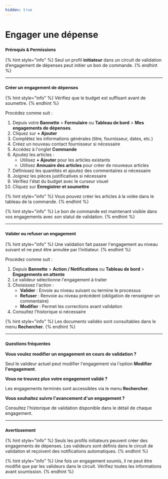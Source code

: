 ```yaml
---
hidden: true
---
```


# Engager une dépense

### <sup>**Prérequis & Permissions**</sup>

{% hint style="info" %}
Seul un profil **initiateur** dans un circuit de validation d’engagement de dépenses peut initier un bon de commande.
{% endhint %}

***

### <sup>**Créer un engagement de dépenses**</sup>

{% hint style="info" %}
Vérifiez que le budget est suffisant avant de soumettre.
{% endhint %}

Procédez comme suit :

1. Depuis votre **Bannette** > **Formulaire** ou **Tableau de bord** > **Mes engagements de dépenses**.
2. Cliquez sur **+ Ajouter**
3. Complétez les informations générales (titre, fournisseur, dates, etc.)
4. Créez un nouveau contact fournisseur si nécessaire
5. Accédez à l'onglet **Commande**
6. Ajoutez les articles :
   * Utilisez **+ Ajouter** pour les articles existants
   * Utilisez **Annuaire des articles** pour créer de nouveaux articles
7. Définissez les quantités et ajoutez des commentaires si nécessaire
8. Joignez les pièces justificatives si nécessaire
9. Vérifiez l'état du budget avec le curseur visuel
10. Cliquez sur **Enregistrer et soumettre**

{% hint style="info" %}
Vous pouvez créer les articles à la volée dans le tableau de la commande.
{% endhint %}

{% hint style="info" %}
Le bon de commande est maintenant visible dans vos engagements avec son statut de validation.
{% endhint %}

***

### <sup>**Valider ou refuser un engagement**</sup>

{% hint style="info" %}
Une validation fait passer l'engagement au niveau suivant et ne peut être annulée par l’initiateur.
{% endhint %}

Procédez comme suit :

1. Depuis **Bannette** > **Action / Notifications** ou **Tableau de bord** > **Engagements en attente**
2. Le valideur sélectionne l'engagement à traiter
3. Choisissez l'action :
   * **Valider** : Envoie au niveau suivant ou termine le processus
   * **Refuser** : Renvoie au niveau précédent (obligation de renseigner un commentaire)
   * **Modifier** : Permet les corrections avant validation
4. Consultez l'historique si nécessaire

{% hint style="info" %}
Les documents validés sont consultables dans le menu **Rechercher**.
{% endhint %}

***

### <sup>**Questions fréquentes**</sup>

**Vous voulez modifier un engagement en cours de validation ?**

Seul le valideur actuel peut modifier l'engagement via l'option **Modifier l'engagement**.

**Vous ne trouvez plus votre engagement validé ?**

Les engagements terminés sont accessibles via le menu **Rechercher**.

**Vous souhaitez suivre l'avancement d'un engagement ?**

Consultez l'historique de validation disponible dans le détail de chaque engagement.

***

### <sup>**Avertissement**</sup>

{% hint style="info" %}
Seuls les profils initiateurs peuvent créer des engagements de dépenses. Les valideurs sont définis dans le circuit de validation et reçoivent des notifications automatiques.
{% endhint %}

{% hint style="info" %}
Une fois un engagement soumis, il ne peut être modifié que par les valideurs dans le circuit. Vérifiez toutes les informations avant soumission.
{% endhint %}
